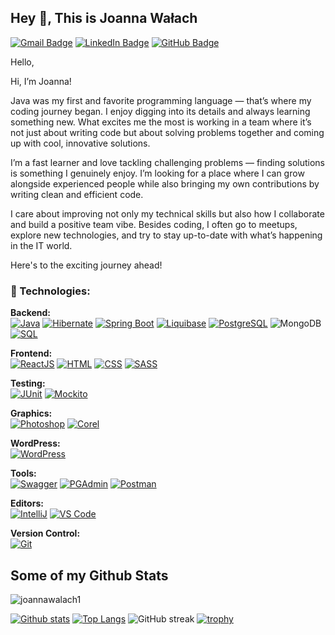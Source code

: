 ## Hey 👋, This is Joanna Wałach
[![Gmail Badge](https://img.shields.io/badge/-joanna.walach@op.pl-c14438?style=for-the-badge&logo=Gmail&logoColor=white)](mailto:joanna.walach@op.pl)
[![LinkedIn Badge](https://img.shields.io/badge/-LinkedIn-0072b1?style=for-the-badge&logo=Linkedin&logoColor=white)](https://www.linkedin.com/in/joannawalach/)
[![GitHub Badge](https://img.shields.io/badge/-GitHub-181717?style=for-the-badge&logo=github&logoColor=white)](https://github.com/joannawalach1)

Hello,

Hi, I’m Joanna!

Java was my first and favorite programming language — that’s where my coding journey began. I enjoy digging into its details and always learning something new. What excites me the most is working in a team where it’s not just about writing code but about solving problems together and coming up with cool, innovative solutions.

I’m a fast learner and love tackling challenging problems — finding solutions is something I genuinely enjoy. I’m looking for a place where I can grow alongside experienced people while also bringing my own contributions by writing clean and efficient code.

I care about improving not only my technical skills but also how I collaborate and build a positive team vibe. Besides coding, I often go to meetups, explore new technologies, and try to stay up-to-date with what’s happening in the IT world.

Here's to the exciting journey ahead!</p><p align='left'> 
### 🧰 Technologies:

**Backend:**  
[![Java](https://img.shields.io/badge/Java-1.8-blue?style=for-the-badge)](https://www.java.com/) [![Hibernate](https://img.shields.io/badge/Hibernate-5.5.6-blue?style=for-the-badge)](https://hibernate.org/) [![Spring Boot](https://img.shields.io/badge/Spring_Boot-2.5.4-green?style=for-the-badge)](https://spring.io/projects/spring-boot) [![Liquibase](https://img.shields.io/badge/Liquibase-4.7.1-orange?style=for-the-badge)](https://www.liquibase.org/) [![PostgreSQL](https://img.shields.io/badge/PostgreSQL-13-blue?style=for-the-badge)](https://www.postgresql.org/) ![MongoDB](https://img.shields.io/badge/MongoDB-4EA94B?style=for-the-badge&logo=mongodb&logoColor=white) [![SQL](https://img.shields.io/badge/SQL-Standard-yellow?style=for-the-badge)](https://www.iso.org/standard/63555.html)

**Frontend:**  
[![ReactJS](https://img.shields.io/badge/ReactJS-17.0.2-blue?style=for-the-badge)](https://reactjs.org/) [![HTML](https://img.shields.io/badge/HTML-5-orange?style=for-the-badge)](https://www.w3.org/TR/html52/) [![CSS](https://img.shields.io/badge/CSS-3-blue?style=for-the-badge)](https://www.w3.org/Style/CSS/Overview.en.html) [![SASS](https://img.shields.io/badge/SASS-Latest-pink?style=for-the-badge)](https://sass-lang.com/)

**Testing:**  
[![JUnit](https://img.shields.io/badge/JUnit-5-green?style=for-the-badge)](https://junit.org/junit5/) [![Mockito](https://img.shields.io/badge/Mockito-3.12.4-yellow?style=for-the-badge)](https://site.mockito.org/)

**Graphics:**  
[![Photoshop](https://img.shields.io/badge/Photoshop-CS6-blue?style=for-the-badge)](https://www.adobe.com/products/photoshop.html) [![Corel](https://img.shields.io/badge/Corel-Draw_X7-blue?style=for-the-badge)](https://www.coreldraw.com/)

**WordPress:**  
[![WordPress](https://img.shields.io/badge/Wordpress-Latest-blue?style=for-the-badge)](https://wordpress.org/)

**Tools:**  
[![Swagger](https://img.shields.io/badge/Swagger-Latest-green?style=for-the-badge)](https://swagger.io/) [![PGAdmin](https://img.shields.io/badge/PGAdmin-Latest-blue?style=for-the-badge)](https://www.pgadmin.org/) [![Postman](https://img.shields.io/badge/Postman-Latest-orange?style=for-the-badge)](https://www.postman.com/)

**Editors:**  
[![IntelliJ](https://img.shields.io/badge/IntelliJ-Latest-red?style=for-the-badge)](https://www.jetbrains.com/idea/) [![VS Code](https://img.shields.io/badge/VS_Code-Latest-blue?style=for-the-badge)](https://code.visualstudio.com/)

**Version Control:**  
[![Git](https://img.shields.io/badge/Git-Latest-orange?style=for-the-badge)](https://git-scm.com/)

## Some of my Github Stats
<p align=left> <img src=https://komarev.com/ghpvc/?username=joannawalach1 alt=joannawalach1 /> </p>

[![Github stats](https://github-readme-stats.vercel.app/api?username=joannawalach1&show_icons=true&include_all_commits=true)](https://github.com/joannawalach1/github-readme-stats)
[![Top Langs](https://github-readme-stats.vercel.app/api/top-langs/?username=joannawalach1&layout=compact)](https://github.com/joannawalach1/github-readme-stats)
![GitHub streak](https://github-readme-streak-stats.herokuapp.com/?user=joannawalach1&theme=dark)
[![trophy](https://github-profile-trophy.vercel.app/?username=joannawalach1)](https://github.com/joannawalach1/github-profile-trophy)

<!---
joannawalach1/joannawalach1 is a ✨ special ✨ repository because its README.md (this file) appears on your GitHub profile.
You can click the Preview link to take a look at your changes.
--->
